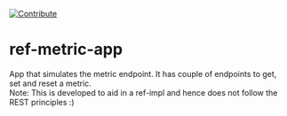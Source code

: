 [![Contribute](https://www.eclipse.org/che/contribute.svg)]("https://devspaces.apps.cluster-knl82.knl82.sandbox2525.opentlc.com/dashboard/#/workspaces"/#https://github.com/codequester/ref-metric-app)

# ref-metric-app
App that simulates the metric endpoint. It has couple of endpoints to get, set and reset a metric.
<br>
Note: This is developed to aid in a ref-impl and hence does not follow the REST principles :)
